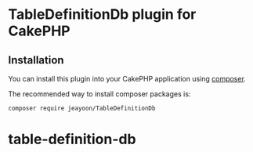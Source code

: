 # TableDefinitionDb plugin for CakePHP

## Installation

You can install this plugin into your CakePHP application using [composer](http://getcomposer.org).

The recommended way to install composer packages is:

```
composer require jeayoon/TableDefinitionDb
```
# table-definition-db
